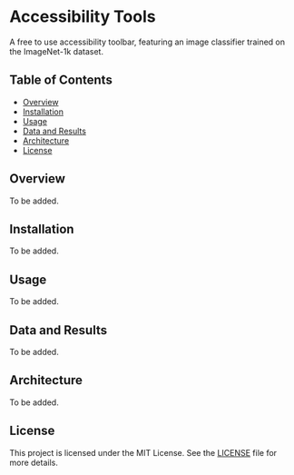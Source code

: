 # Accessibility Tools

A free to use accessibility toolbar, featuring an image classifier trained on the ImageNet-1k dataset.

## Table of Contents

- [Overview](#overview)
- [Installation](#installation)
- [Usage](#usage)
- [Data and Results](#data-and-results)
- [Architecture](#architecture)
- [License](#license)

## Overview

To be added.

## Installation

To be added.

## Usage

To be added.

## Data and Results

To be added.

## Architecture

To be added.

## License

This project is licensed under the MIT License. See the [LICENSE](LICENSE) file for more details.